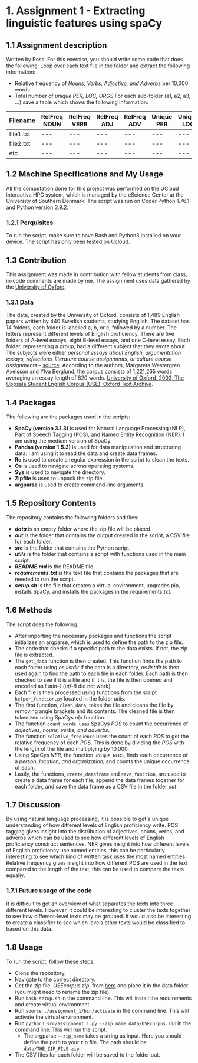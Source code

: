 # 1. Assignment 1 - Extracting linguistic features using spaCy
## 1.1 Assignment description

Written by Ross: 
For this exercise, you should write some code that does the following: Loop over each text file in the folder and extract the following information:
- Relative frequency of _Nouns, Verbs, Adjective, and Adverbs_ per 10,000 words
- Total number of _unique PER, LOC, ORGS_
For each sub-folder (a1, a2, a3, ...) save a table which shows the following information:

|Filename|RelFreq NOUN|RelFreq VERB|RelFreq ADJ|RelFreq ADV|Unique PER|Unique LOC|Unique ORG|
|---|---|---|---|---|---|---|---|
|file1.txt|---|---|---|---|---|---|---|
|file2.txt|---|---|---|---|---|---|---|
|etc|---|---|---|---|---|---|---|
## 1.2 Machine Specifications and My Usage

All the computation done for this project was performed on the UCloud interactive HPC system, which is managed by the eScience Center at the University of Southern Denmark. The script was run on Coder Python 1.76.1 and Python version 3.9.2.
### 1.2.1 Perquisites

To run the script, make sure to have Bash and Python3 installed on your device. The script has only been tested on Ucloud.
## 1.3 Contribution

This assignment was made in contribution with fellow students from class, in-code comments are made by me. The assignment uses data gathered by the [University of Oxford](https://ota.bodleian.ox.ac.uk/repository/xmlui/handle/20.500.12024/2457).
### 1.3.1 Data

The data, created by the University of Oxford, consists of 1,489 English papers written by 440 Swedish students, studying English. The dataset has 14 folders, each folder is labelled a, b, or c, followed by a number. The letters represent different levels of English proficiency. There are five folders of A-level essays, eight B-level essays, and one C-level essay. Each folder, representing a group, had a different subject that they wrote about. The subjects were either _personal essays about English, argumentation essays, reflections, literature course assignments, or culture course assignments_ – [source](http://icame.uib.no/ij24/use.pdf). 
According to the authors, Margareta Westergren Axelsson and Ylva Berglund, the corpus consists of 1,221,265 words averaging an essay length of 820 words. [University of Oxford, 2003, The Uppsala Student English Corpus (USE), Oxford Text Archive](https://ota.bodleian.ox.ac.uk/repository/xmlui/handle/20.500.12024/2457).
## 1.4 Packages

The following are the packages used in the scripts:
- **SpaCy (version 3.1.3)** is used for Natural Language Processing (NLP), Part of Speech Tagging (POS), and Named Entity Recognition (NER). I am using the medium version of SpaCy.
- **Pandas (version 1.5.3)** is used for data manipulation and structuring data. I am using it to read the data and create data frames.
- **Re** is used to create a regular expression in the script to clean the texts.
- **Os** is used to navigate across operating systems.
- **Sys** is used to navigate the directory.
- **Zipfile** is used to unpack the zip file.
- **argparse** is used to create command-line arguments.
## 1.5 Repository Contents

The repository contains the following folders and files:
- ***data*** is an empty folder where the zip file will be placed.
- ***out*** is the folder that contains the output created in the script, a CSV file for each folder.
- ***src*** is the folder that contains the Python script.
- ***utils*** is the folder that contains a script with functions used in the main script.
- ***README.md*** is the README file.
- ***requirements.txt*** is the text file that contains the packages that are needed to run the script.
- ***setup.sh*** is the file that creates a virtual environment, upgrades pip, installs SpaCy, and installs the packages in the requirements.txt.
## 1.6 Methods 

The script does the following:
-	After importing the necessary packages and functions the script initializes an argparse, which is used to define the path to the zip file.
-	The code that checks if a specific path to the data exists. If not, the zip file is extracted. 
-	The ``get_data`` function is then created. This function finds the path to each folder using _os.listdir_ if the path is a directory, _os.listdir_ is then used again to find the path to each file in each folder. Each path is then checked to see if it is a file and if it is, the file is then opened and encoded as _Latin-1_ (_utf-8_ did not work). 
-	Each file is then processed using functions from the script ``helper_function.py`` located in the folder _utils_. 
-	The first function, ``clean_data``, takes the file and cleans the file by removing angle brackets and its contents. The cleaned file is then tokenized using SpaCys _nlp_ function.
-	The function ``count_words uses`` SpaCys _POS_ to count the occurrence of _adjectives, nouns, verbs, and adverbs_. 
-	The function ``relative_frequence`` uses the count of each _POS_ to get the relative frequency of each _POS_. This is done by dividing the _POS_ with the length of the file and multiplying by 10,000. 
-	Using SpaCys _NER_, the function ``unique_NERS``, finds each occurrence of a _person, location, and organization_, and counts the unique occurrence of each. 
-	Lastly, the functions, ``create_dataframe`` and ``save_function``, are used to create a data frame for each file, append the data frames together for each folder, and save the data frame as a CSV file in the folder _out_.
## 1.7 Discussion
By using natural language processing, it is possible to get a unique understanding of how different levels of English proficiency write. POS tagging gives insight into the distribution of adjectives, nouns, verbs, and adverbs which can be used to see how different levels of English proficiency construct sentences. NER gives insight into how different levels of English proficiency use named entities, this can be particularly interesting to see which kind of written task uses the most named entities. Relative frequency gives insight into how different POS are used in the text compared to the length of the text, this can be used to compare the texts equally.
### 1.7.1 Future usage of the code
It is difficult to get an overview of what separates the texts into three different levels. However, it could be interesting to cluster the texts together to see how different-level texts may be grouped. It would also be interesting to create a classifier to see which levels other texts would be classified to based on this data.
## 1.8 Usage
To run the script, follow these steps:
- Clone the repository.
- Navigate to the correct directory.
- Get the zip file, _USEcorpus.zip_, from [here](https://ota.bodleian.ox.ac.uk/repository/xmlui/handle/20.500.12024/2457) and place it in the data folder (you might need to rename the zip file).
- Run ``bash setup.sh`` in the command line. This will install the requirements and create virtual environment.
- Run ``source ./assignment_1/bin/activate`` in the command line. This will activate the virtual environment.
- Run ``python3 src/assignment_1.py --zip_name data/USEcorpus.zip`` in the command line. This will run the script.
    - The argparse ``--zip_name`` takes a string as input. Here you should define the path to your zip file. The path should be ``data/THE_ZIP_FILE.zip``
- The CSV files for each folder will be saved to the folder out.
